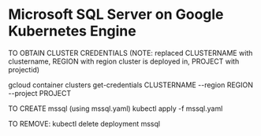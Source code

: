 # Microsoft SQL Server on Google Kubernetes Engine

TO OBTAIN CLUSTER CREDENTIALS 
(NOTE: replaced CLUSTERNAME with clustername, REGION with region cluster is deployed in, PROJECT with projectid) 

gcloud container clusters get-credentials CLUSTERNAME --region REGION --project PROJECT 

TO CREATE mssql (using mssql.yaml) 
kubectl apply -f mssql.yaml 

TO REMOVE: 
kubectl delete deployment mssql 

